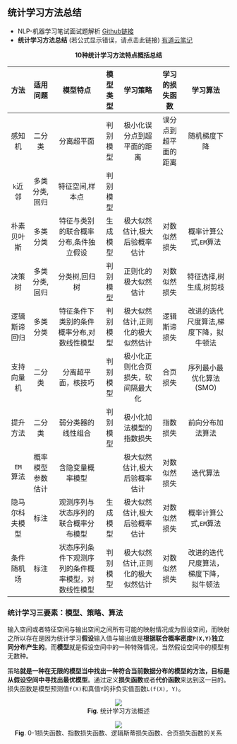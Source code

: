 ## 统计学习方法总结

- NLP-机器学习笔试面试题解析 [Github链接](https://github.com/WerterHong/Machine-Learning-Algorithm-NLP/)
- **统计学习方法总结** (若公式显示错误，请点击此链接) [有道云笔记](http://note.youdao.com/noteshare?id=27acc01d9c26db945952f78c451bf946&sub=BCE3B26668334DAC84825F3CDCC9F2B7)

<p align="center">
<strong>10种统计学习方法特点概括总结</strong>
</p>

|      方法      |     适用问题     |                      模型特点                      | 模型类型 |              学习策略              |    学习的损失函数    |                学习算法                                                                                                              |
|:--------------:|:----------------:|:--------------------------------------------------:|:--------:|:----------------------------------:|:--------------------:|:--------------------------------------:|
|     感知机     |      二分类      |                     分离超平面                     | 判别模型 |     极小化误分点到超平面的距离     | 误分点到超平面的距离 |              随机梯度下降              |                                                                                                                    |
|     `k`近邻    |   多类分类,回归  |                   特征空间,样本点                  | 判别模型 |                                    |                      |                                        |                                                                                                                    |
|   朴素贝叶斯   |     多类分类     |        特征与类别的联合概率分布,条件独立假设       | 生成模型 |    极大似然估计,极大后验概率估计   |     对数似然损失     |          概率计算公式,`EM`算法         |
|     决策树     |   多类分类,回归  |                    分类树,回归树                   | 判别模型 |        正则化的极大似然估计        |     对数似然损失     |         特征选择,树生成,树剪枝         |
|  逻辑斯谛回归  |     多类分类     |      特征条件下类别的条件概率分布,对数线性模型     | 判别模型 |  极大似然估计,正则化的极大似然估计 |     逻辑斯谛损失     |  改进的迭代尺度算法,梯度下降，拟牛顿法 |
|   支持向量机   |      二分类      |                 分离超平面，核技巧                 | 判别模型 | 极小化正则化合页损失，软间隔最大化 |       合页损失       |         序列最小最优化算法(SMO)        |
|    提升方法    |      二分类      |                 弱分类器的线性组合                 | 判别模型 |      极小化加法模型的指数损失      |       指数损失       |            前向分布加法算法            |                                                                                                                    |
|    `EM`算法    | 概率模型参数估计 |                  含隐变量概率模型                  |          |    极大似然估计,极大后验概率估计   |     对数似然损失     |                迭代算法                |
| 隐马尔科夫模型 |       标注       |        观测序列与状态序列的联合概率分布模型        | 生成模型 |    极大似然估计,极大后验概率估计   |     对数似然损失     |          概率计算公式,`EM`算法         |
|   条件随机场   |       标注       | 状态序列条件下观测序列的条件概率模型，对数线性模型 | 判别模型 |  极大似然估计,正则化的极大似然估计 |     对数似然损失     | 改进的迭代尺度算法，梯度下降，拟牛顿法 |

### 统计学习三要素：**模型**、**策略**、**算法**

输入空间或者特征空间与输出空间之间所有可能的映射情况成为假设空间，而映射之所以存在是因为统计学习**假设**输入值与输出值是**根据联合概率密度`P(X,Y)`独立同分布产生的**。而**模型**就是假设空间中的一种特殊情况，当然假设空间中的模型有无数种。

策略**就是一种在无限的模型当中找出一种符合当前数据分布的模型的方法，目标是从假设空间中寻找出最优模型**。通过定义**损失函数**或者**代价函数**来达到这一目的。损失函数是模型预测值`f(X)`和真值`Y`的非负实值函数`L(f(X), Y)`。

<p align="center">
    <img src="https://note.youdao.com/yws/public/resource/27acc01d9c26db945952f78c451bf946/CE05682BF0C74CB48E78A251EB84EFAF?ynotemdtimestamp=1565152355128" />
    <br/>
    <strong>Fig</strong>. 统计学习方法概述
</p>

<p align="center">
    <img src="https://note.youdao.com/yws/public/resource/27acc01d9c26db945952f78c451bf946/5465B4CE125E4C22871D07282007419C?ynotemdtimestamp=1565152355128" />
    <br/>
    <strong>Fig</strong>. 0-1损失函数、指数损失函数、逻辑斯蒂损失函数、合页损失函数的关系
</p>
